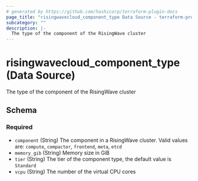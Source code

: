 ```yaml
---
# generated by https://github.com/hashicorp/terraform-plugin-docs
page_title: "risingwavecloud_component_type Data Source - terraform-provider-risingwavecloud"
subcategory: ""
description: |-
  The type of the component of the RisingWave cluster
---
```


# risingwavecloud_component_type (Data Source)

The type of the component of the RisingWave cluster



<!-- schema generated by tfplugindocs -->
## Schema

### Required

- `component` (String) The component in a RisingWave cluster. Valid values are: `compute`, `compactor`, `frontend`, `meta`, `etcd`
- `memory_gib` (String) Memory size in GiB
- `tier` (String) The tier of the component type, the default value is `Standard`
- `vcpu` (String) The number of the virtual CPU cores
